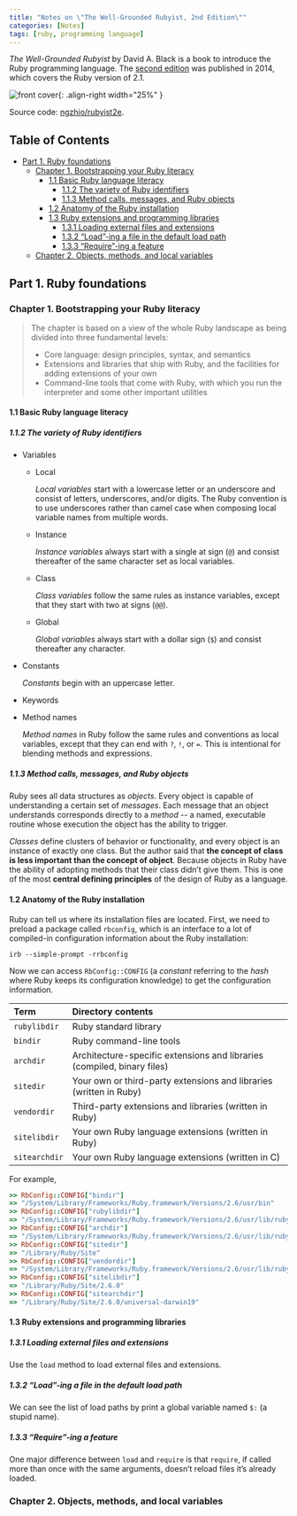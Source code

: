 ```yaml
---
title: "Notes on \"The Well-Grounded Rubyist, 2nd Edition\""
categories: [Notes]
tags: [ruby, programming language]
---
```


*The Well-Grounded Rubyist* by David A. Black is a book to introduce the Ruby programming language. The [second edition](https://www.manning.com/books/the-well-grounded-rubyist-second-edition) was published in 2014, which covers the Ruby version of 2.1.

![front cover](https://images-na.ssl-images-amazon.com/images/I/51qtp4NzjRL._SX397_BO1,204,203,200_.jpg){: .align-right width="25%" }

Source code: [ngzhio/rubyist2e](https://github.com/ngzhio/rubyist2e).

## Table of Contents <!-- omit in toc -->

- [Part 1. Ruby foundations](#part-1-ruby-foundations)
  - [Chapter 1. Bootstrapping your Ruby literacy](#chapter-1-bootstrapping-your-ruby-literacy)
    - [1.1 Basic Ruby language literacy](#11-basic-ruby-language-literacy)
      - [1.1.2 The variety of Ruby identifiers](#112-the-variety-of-ruby-identifiers)
      - [1.1.3 Method calls, messages, and Ruby objects](#113-method-calls-messages-and-ruby-objects)
    - [1.2 Anatomy of the Ruby installation](#12-anatomy-of-the-ruby-installation)
    - [1.3 Ruby extensions and programming libraries](#13-ruby-extensions-and-programming-libraries)
      - [1.3.1 Loading external files and extensions](#131-loading-external-files-and-extensions)
      - [1.3.2 “Load”-ing a file in the default load path](#132-load-ing-a-file-in-the-default-load-path)
      - [1.3.3 “Require”-ing a feature](#133-require-ing-a-feature)
  - [Chapter 2. Objects, methods, and local variables](#chapter-2-objects-methods-and-local-variables)

## Part 1. Ruby foundations

### Chapter 1. Bootstrapping your Ruby literacy

> The chapter is based on a view of the whole Ruby landscape as being divided into three fundamental levels:
>
> - Core language: design principles, syntax, and semantics
> - Extensions and libraries that ship with Ruby, and the facilities for adding extensions of your own
> - Command-line tools that come with Ruby, with which you run the interpreter and some other important utilities

#### 1.1 Basic Ruby language literacy

##### 1.1.2 The variety of Ruby identifiers

- Variables
  - Local

    *Local variables* start with a lowercase letter or an underscore and consist of letters, underscores, and/or digits. The Ruby convention is to use underscores rather than camel case when composing local variable names from multiple words.

  - Instance

    *Instance variables* always start with a single at sign (`@`) and consist thereafter of the same character set as local variables.

  - Class

    *Class variables* follow the same rules as instance variables, except that they start with two at signs (`@@`).

  - Global

    *Global variables* always start with a dollar sign (`$`) and consist thereafter any character.

- Constants

    *Constants* begin with an uppercase letter.

- Keywords
- Method names

    *Method names* in Ruby follow the same rules and conventions as local variables, except that they can end with `?`, `!`, or `=`. This is intentional for blending methods and expressions.

##### 1.1.3 Method calls, messages, and Ruby objects

Ruby sees all data structures as *objects*. Every object is capable of understanding a certain set of *messages*. Each message that an object understands corresponds directly to a *method* -- a named, executable routine whose execution the object has the ability to trigger.

*Classes* define clusters of behavior or functionality, and every object is an instance of exactly one class. But the author said that **the concept of class is less important than the concept of object**. Because objects in Ruby have the ability of adopting methods that their class didn’t give them. This is one of the most **central defining principles** of the design of Ruby as a language.

#### 1.2 Anatomy of the Ruby installation

Ruby can tell us where its installation files are located. First, we need to preload a package called `rbconfig`, which is an interface to a lot of compiled-in configuration information about the Ruby installation:

```shell
irb --simple-prompt -rrbconfig
```

Now we can access `RbConfig::CONFIG` (a *constant* referring to the *hash* where Ruby keeps its configuration knowledge) to get the configuration information.

| Term | Directory contents |
|:---- |:------------------ |
| `rubylibdir` | Ruby standard library |
| `bindir` | Ruby command-line tools |
| `archdir` | Architecture-specific extensions and libraries (compiled, binary files) |
| `sitedir` | Your own or third-party extensions and libraries (written in Ruby) |
| `vendordir` | Third-party extensions and libraries (written in Ruby) |
| `sitelibdir` | Your own Ruby language extensions (written in Ruby) |
| `sitearchdir` | Your own Ruby language extensions (written in C) |

For example,

```ruby
>> RbConfig::CONFIG["bindir"]
=> "/System/Library/Frameworks/Ruby.framework/Versions/2.6/usr/bin"
>> RbConfig::CONFIG["rubylibdir"]
=> "/System/Library/Frameworks/Ruby.framework/Versions/2.6/usr/lib/ruby/2.6.0"
>> RbConfig::CONFIG["archdir"]
=> "/System/Library/Frameworks/Ruby.framework/Versions/2.6/usr/lib/ruby/2.6.0/universal-darwin19"
>> RbConfig::CONFIG["sitedir"]
=> "/Library/Ruby/Site"
>> RbConfig::CONFIG["vendordir"]
=> "/System/Library/Frameworks/Ruby.framework/Versions/2.6/usr/lib/ruby/vendor_ruby"
>> RbConfig::CONFIG["sitelibdir"]
=> "/Library/Ruby/Site/2.6.0"
>> RbConfig::CONFIG["sitearchdir"]
=> "/Library/Ruby/Site/2.6.0/universal-darwin19"
```

#### 1.3 Ruby extensions and programming libraries

##### 1.3.1 Loading external files and extensions

Use the `load` method to load external files and extensions.

##### 1.3.2 “Load”-ing a file in the default load path

We can see the list of load paths by print a global variable named `$:` (a stupid name).

##### 1.3.3 “Require”-ing a feature

One major difference between `load` and `require` is that `require`, if called more than once with the same arguments, doesn’t reload files it’s already loaded.

### Chapter 2. Objects, methods, and local variables
